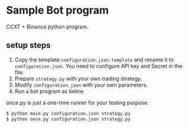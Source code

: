# Sample Bot program
 
CCXT + Binance python program.
 
## setup steps
 
1. Copy the template `configuration.json.template` and rename it to `configuration.json`. You need to configure API key and Secret in the file.
2. Prepare `strategy.py` with your own trading strategy.
3. Modify `configuration.json` with your own parameters.
4. Run a bot program as below

once.py is just a one-time runner for your testing purpose.
```sh
$ python main.py configuration.json strategy.py
$ python once.py configuration.json strategy.py
```
